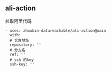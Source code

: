 ## ali-action

拉取阿里代码

```
- uses: zhoubin-datareachable/ali-action@main
  with:
  # 仓库地址
  repository: ''
  # 分支名
  ref: ''
  # ssh 的key
  ssh-key: ''
```
